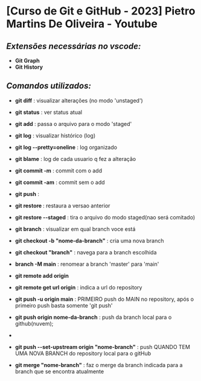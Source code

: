 # **[Curso de Git e GitHub - 2023] Pietro Martins De Oliveira - Youtube**
## *Extensões necessárias no vscode:*
- **Git Graph**
- **Git History**
## *Comandos utilizados:*

- **git diff**                         : visualizar alterações (no modo 'unstaged')
- **git status**                       : ver status atual
- **git add**                          : passa o arquivo para o modo 'staged'
- **git log**                          : visualizar histórico (log)
- **git log --pretty=oneline**         : log organizado
- **git blame**                        : log de cada usuario q fez a alteração 
- **git commit -m**                    : commit com o add
- **git commit -am**                   : commit sem o add
- **git push**                         :  
- **git restore <file>**               : restaura a versao anterior
- **git restore <file> --staged**      : tira o arquivo do modo staged(nao será comitado)

- **git branch**                       : visualizar em qual branch voce está
- **git checkout -b "nome-da-branch"** : cria uma nova branch
- **git checkout "branch"**            : navega para a branch escolhida

- **branch -M main**                   : renomear a branch 'master' para 'main'
- **git remote add origin <url>**
- **git remote get url origin**        : indica a url do repository
- **git push -u origin main**          : PRIMEIRO push do MAIN no repository, após o primeiro push basta somente 'git push'

- **git push origin nome-da-branch**   : push da branch local para o github(nuvem);
- 
- **git push --set-upstream origin "nome-branch"** : push QUANDO TEM UMA NOVA BRANCH do repository local para o gitHub
- **git merge "nome-branch"**          : faz o merge da branch indicada para a branch que se encontra atualmente
